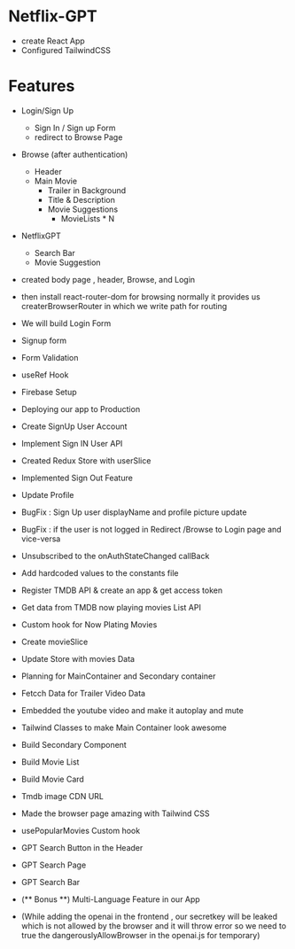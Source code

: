 # Netflix-GPT

- create React App
- Configured TailwindCSS

# Features

- Login/Sign Up
  - Sign In / Sign up Form
  - redirect to Browse Page
- Browse (after authentication)
  - Header
  - Main Movie
    - Trailer in Background
    - Title & Description
    - Movie Suggestions
      - MovieLists \* N
- NetflixGPT

  - Search Bar
  - Movie Suggestion

- created body page , header, Browse, and Login
- then install react-router-dom for browsing normally it provides us createrBrowserRouter in which we write path for routing
- We will build Login Form
- Signup form
- Form Validation
- useRef Hook
- Firebase Setup
- Deploying our app to Production
- Create SignUp User Account
- Implement Sign IN User API
- Created Redux Store with userSlice
- Implemented Sign Out Feature
- Update Profile
- BugFix : Sign Up user displayName and profile picture update
- BugFix : if the user is not logged in Redirect /Browse to Login page and vice-versa
- Unsubscribed to the onAuthStateChanged callBack
- Add hardcoded values to the constants file
- Register TMDB API & create an app & get access token
- Get data from TMDB now playing movies List API
- Custom hook for Now Plating Movies
- Create movieSlice
- Update Store with movies Data
- Planning for MainContainer and Secondary container
- Fetcch Data for Trailer Video Data
- Embedded the youtube video and make it autoplay and mute
- Tailwind Classes to make Main Container look awesome
- Build Secondary Component
- Build Movie List
- Build Movie Card
- Tmdb image CDN URL
- Made the browser page amazing with Tailwind CSS
- usePopularMovies Custom hook
- GPT Search Button in the Header
- GPT Search Page
- GPT Search Bar
- (** Bonus **) Multi-Language Feature in our App
- (While adding the openai in the frontend , our secretkey will be leaked which is not allowed by the browser and it will throw error so we need to true the dangerouslyAllowBrowser in the openai.js for temporary)
